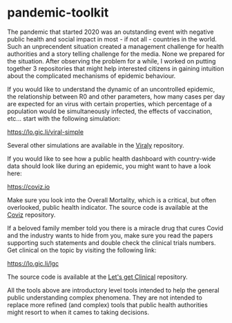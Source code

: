 # pandemic-toolkit

The pandemic that started 2020 was an outstanding event with negative public health and social impact in most - if not all - countries in the world. Such an unprecendent situation created a management challenge for health authorities and a story telling challenge for the media. None we prepared for the situation. After observing the problem for a while, I worked on putting together 3 repositories that might help interested citizens in gaining intuition about the complicated mechanisms of epidemic behaviour.

If you would like to understand the dynamic of an uncontrolled epidemic, the relationship between R0 and other parameters, how many cases per day are expected for an virus with certain properties, which percentage of a population would be simultaneously infected, the effects of vaccination, etc... start with the following simulation:

https://lo.gic.li/viral-simple

Several other simulations are available in the [Viraly](https://github.com/ghomem/viraly) repository.

If you would like to see how a public health dashboard with country-wide data should look like during an epidemic, you might want to have a look here:

https://coviz.io

Make sure you look into the Overall Mortality, which is a critical, but often overlooked, public health indicator. The source code is available at the [Coviz](https://github.com/ghomem/coviz) repository.

If a beloved family member told you there is a miracle drug that cures Covid and the industry wants to hide from you, make sure you read the papers supporting such statements and double check the clinical trials numbers. Get clinical on the topic by visiting the following link:

https://lo.gic.li/lgc

The source code is available at the [Let's get Clinical](https://github.com/ghomem/lgc) repository.

All the tools above are introductory level tools intended to help the general public understanding complex phenomena. They are not intended to replace more refined (and complex) tools that public health authorities might resort to when it cames to taking decisions.
